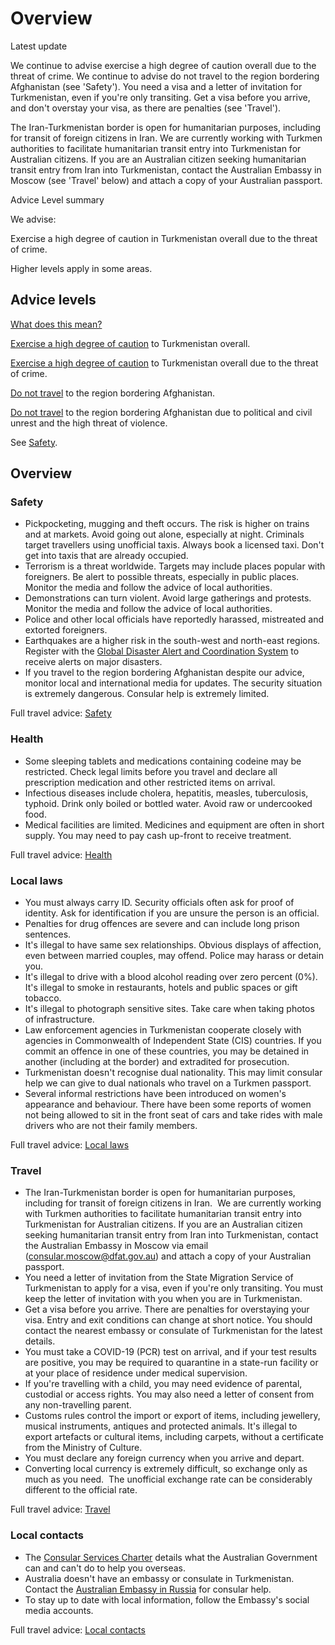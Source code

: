 # Overview

Latest update

We continue to advise exercise a high degree of caution overall due to the threat of crime. We continue to advise do not travel to the region bordering Afghanistan (see 'Safety'). You need a visa and a letter of invitation for Turkmenistan, even if you're only transiting. Get a visa before you arrive, and don't overstay your visa, as there are penalties (see 'Travel').  
  
The Iran-Turkmenistan border is open for humanitarian purposes, including for transit of foreign citizens in Iran. We are currently working with Turkmen authorities to facilitate humanitarian transit entry into Turkmenistan for Australian citizens. If you are an Australian citizen seeking humanitarian transit entry from Iran into Turkmenistan, contact the Australian Embassy in Moscow (see 'Travel' below) and attach a copy of your Australian passport.

Advice Level summary

We advise:

Exercise a high degree of caution in Turkmenistan overall due to the threat of crime.

Higher levels apply in some areas.

## Advice levels

[What does this mean?](/before-you-go/travel-advice-explained/)

[Exercise a high degree of caution](https://www.smartraveller.gov.au/consular-services/travel-advice-explained#level2) to Turkmenistan overall.

[Exercise a high degree of caution](https://www.smartraveller.gov.au/consular-services/travel-advice-explained#level2) to Turkmenistan overall due to the threat of crime.

[Do not travel](https://www.smartraveller.gov.au/consular-services/travel-advice-explained#level4) to the region bordering Afghanistan.

[Do not travel](https://www.smartraveller.gov.au/consular-services/travel-advice-explained#level4) to the region bordering Afghanistan due to political and civil unrest and the high threat of violence.

See [Safety](#safety).

## Overview

### Safety

* Pickpocketing, mugging and theft occurs. The risk is higher on trains and at markets. Avoid going out alone, especially at night. Criminals target travellers using unofficial taxis. Always book a licensed taxi. Don't get into taxis that are already occupied.
* Terrorism is a threat worldwide. Targets may include places popular with foreigners. Be alert to possible threats, especially in public places. Monitor the media and follow the advice of local authorities.
* Demonstrations can turn violent. Avoid large gatherings and protests. Monitor the media and follow the advice of local authorities.
* Police and other local officials have reportedly harassed, mistreated and extorted foreigners.
* Earthquakes are a higher risk in the south-west and north-east regions. Register with the [Global Disaster Alert and Coordination System](http://www.gdacs.org/) to receive alerts on major disasters.
* If you travel to the region bordering Afghanistan despite our advice, monitor local and international media for updates. The security situation is extremely dangerous. Consular help is extremely limited.

Full travel advice: [Safety](#safety)

### Health

* Some sleeping tablets and medications containing codeine may be restricted. Check legal limits before you travel and declare all prescription medication and other restricted items on arrival.
* Infectious diseases include cholera, hepatitis, measles, tuberculosis, typhoid. Drink only boiled or bottled water. Avoid raw or undercooked food.
* Medical facilities are limited. Medicines and equipment are often in short supply. You may need to pay cash up-front to receive treatment.

Full travel advice: [Health](#health)

### Local laws

* You must always carry ID. Security officials often ask for proof of identity. Ask for identification if you are unsure the person is an official.
* Penalties for drug offences are severe and can include long prison sentences.
* It's illegal to have same sex relationships. Obvious displays of affection, even between married couples, may offend. Police may harass or detain you.
* It's illegal to drive with a blood alcohol reading over zero percent (0%). It's illegal to smoke in restaurants, hotels and public spaces or gift tobacco.
* It's illegal to photograph sensitive sites. Take care when taking photos of infrastructure.
* Law enforcement agencies in Turkmenistan cooperate closely with agencies in Commonwealth of Independent State (CIS) countries. If you commit an offence in one of these countries, you may be detained in another (including at the border) and extradited for prosecution.
* Turkmenistan doesn't recognise dual nationality. This may limit consular help we can give to dual nationals who travel on a Turkmen passport.
* Several informal restrictions have been introduced on women's appearance and behaviour. There have been some reports of women not being allowed to sit in the front seat of cars and take rides with male drivers who are not their family members.

Full travel advice: [Local laws](#local-laws)

### Travel

* The Iran-Turkmenistan border is open for humanitarian purposes, including for transit of foreign citizens in Iran.  We are currently working with Turkmen authorities to facilitate humanitarian transit entry into Turkmenistan for Australian citizens. If you are an Australian citizen seeking humanitarian transit entry from Iran into Turkmenistan, contact the Australian Embassy in Moscow via email ([consular.moscow@dfat.gov.au](mailto:consular.moscow@dfat.gov.au)) and attach a copy of your Australian passport.
* You need a letter of invitation from the State Migration Service of Turkmenistan to apply for a visa, even if you're only transiting. You must keep the letter of invitation with you when you are in Turkmenistan.
* Get a visa before you arrive. There are penalties for overstaying your visa. Entry and exit conditions can change at short notice. You should contact the nearest embassy or consulate of Turkmenistan for the latest details.
* You must take a COVID-19 (PCR) test on arrival, and if your test results are positive, you may be required to quarantine in a state-run facility or at your place of residence under medical supervision.
* If you're travelling with a child, you may need evidence of parental, custodial or access rights. You may also need a letter of consent from any non-travelling parent.
* Customs rules control the import or export of items, including jewellery, musical instruments, antiques and protected animals. It's illegal to export artefacts or cultural items, including carpets, without a certificate from the Ministry of Culture.
* You must declare any foreign currency when you arrive and depart.
* Converting local currency is extremely difficult, so exchange only as much as you need.  The unofficial exchange rate can be considerably different to the official rate.

Full travel advice: [Travel](#travel)

### Local contacts

* The [Consular Services Charter](/consular-services/consular-services-charter "Consular Services Charter") details what the Australian Government can and can't do to help you overseas.
* Australia doesn't have an embassy or consulate in Turkmenistan. Contact the [Australian Embassy in Russia](https://russia.embassy.gov.au/) for consular help.
* To stay up to date with local information, follow the Embassy's social media accounts.

Full travel advice: [Local contacts](#local-contacts)